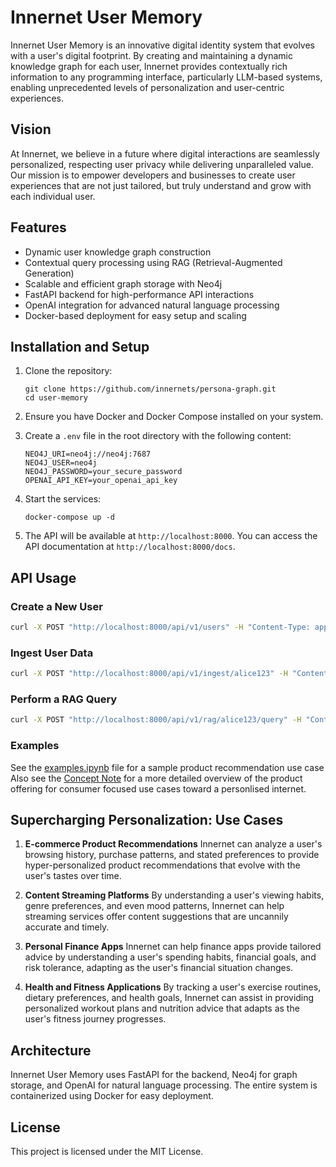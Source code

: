 # Innernet User Memory

Innernet User Memory is an innovative digital identity system that evolves with a user's digital footprint. By creating and maintaining a dynamic knowledge graph for each user, Innernet provides contextually rich information to any programming interface, particularly LLM-based systems, enabling unprecedented levels of personalization and user-centric experiences.

## Vision

At Innernet, we believe in a future where digital interactions are seamlessly personalized, respecting user privacy while delivering unparalleled value. Our mission is to empower developers and businesses to create user experiences that are not just tailored, but truly understand and grow with each individual user.

## Features

- Dynamic user knowledge graph construction
- Contextual query processing using RAG (Retrieval-Augmented Generation)
- Scalable and efficient graph storage with Neo4j
- FastAPI backend for high-performance API interactions
- OpenAI integration for advanced natural language processing
- Docker-based deployment for easy setup and scaling

## Installation and Setup

1. Clone the repository:
   ```
   git clone https://github.com/innernets/persona-graph.git
   cd user-memory
   ```

2. Ensure you have Docker and Docker Compose installed on your system.

3. Create a `.env` file in the root directory with the following content:
   ```
   NEO4J_URI=neo4j://neo4j:7687
   NEO4J_USER=neo4j
   NEO4J_PASSWORD=your_secure_password
   OPENAI_API_KEY=your_openai_api_key
   ```

4. Start the services:
   ```
   docker-compose up -d
   ```

5. The API will be available at `http://localhost:8000`. You can access the API documentation at `http://localhost:8000/docs`.

## API Usage

### Create a New User

```bash
curl -X POST "http://localhost:8000/api/v1/users" -H "Content-Type: application/json" -d '{"user_id": "alice123"}'
```

### Ingest User Data

```bash
curl -X POST "http://localhost:8000/api/v1/ingest/alice123" -H "Content-Type: application/json" -d '{"content": "Alice is a software engineer who loves hiking and photography."}'
```

### Perform a RAG Query

```bash
curl -X POST "http://localhost:8000/api/v1/rag/alice123/query" -H "Content-Type: application/json" -d '{"query": "What are Alice'\''s hobbies?"}'
```

### Examples

See the [examples.ipynb](examples.ipynb) file for a sample product recommendation use case
Also see the [Concept Note](EderLabs_Innernet_ConceptNote.pdf) for a more detailed overview of the product offering for consumer focused use cases toward a personlised internet. 

## Supercharging Personalization: Use Cases

1. **E-commerce Product Recommendations**
   Innernet can analyze a user's browsing history, purchase patterns, and stated preferences to provide hyper-personalized product recommendations that evolve with the user's tastes over time.

2. **Content Streaming Platforms**
   By understanding a user's viewing habits, genre preferences, and even mood patterns, Innernet can help streaming services offer content suggestions that are uncannily accurate and timely.

3. **Personal Finance Apps**
   Innernet can help finance apps provide tailored advice by understanding a user's spending habits, financial goals, and risk tolerance, adapting as the user's financial situation changes.

4. **Health and Fitness Applications**
   By tracking a user's exercise routines, dietary preferences, and health goals, Innernet can assist in providing personalized workout plans and nutrition advice that adapts as the user's fitness journey progresses.



## Architecture

Innernet User Memory uses FastAPI for the backend, Neo4j for graph storage, and OpenAI for natural language processing. The entire system is containerized using Docker for easy deployment.

## License

This project is licensed under the MIT License.
